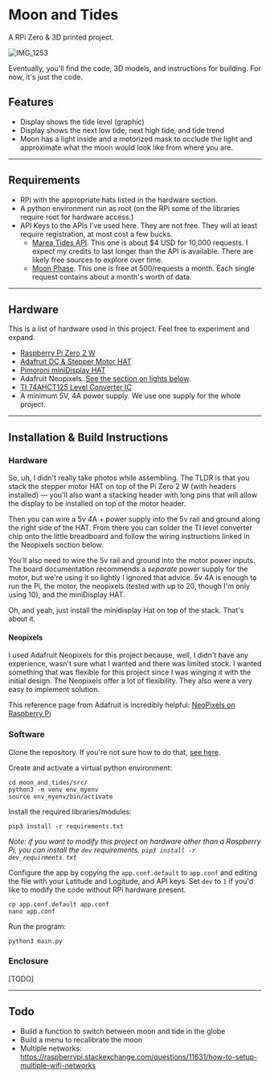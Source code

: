 # Moon and Tides 

A RPi Zero & 3D printed project. 

![IMG_1253](https://github.com/pkolyvas/moon_and_tides/assets/43178667/b17be359-96a7-4a00-8a7c-f6911aabca4a)

Eventually, you'll find the code, 3D models, and instructions for building. For now, it's just the code.

## Features
- Display shows the tide level (graphic)
- Display shows the next low tide, next high tide, and tide trend
- Moon has a light inside and a motorized mask to occlude the light and approximate what the moon would look like from where you are.

----

## Requirements
- RPi with the appropriate hats listed in the hardware section.
- A python environment run as root (on the RPi some of the libraries require root for hardware access.)
- API Keys to the APIs I've used here. They are not free. They will at least require registration, at most cost a few bucks.
  - [Marea Tides API](https://api.marea.ooo/doc/v2#overview). This one is about $4 USD for 10,000 requests. I expect my credits to last longer than the API is available. There are likely free sources to explore over time.
  - [Moon Phase](https://rapidapi.com/user/MoonAPIcom). This one is free at 500/requests a month. Each single request contains about a month's worth of data. 

----

## Hardware
This is a list of hardware used in this project. Feel free to experiment and expand. 
- [Raspberry Pi Zero 2 W](https://www.raspberrypi.com/products/raspberry-pi-zero-2-w/)
- [Adafruit DC & Stepper Motor HAT](https://www.adafruit.com/product/2348)
- [Pimoroni miniDisplay HAT](https://shop.pimoroni.com/products/display-hat-mini?variant=39496084717651)
- Adafruit Neopixels. [See the section on lights below](https://github.com/pkolyvas/moon_and_tides#neopixels).
- [TI 74AHCT125 Level Converter IC](https://www.pishop.ca/product/74ahct125-quad-level-shifter-3v-to-5v-74ahct125/)
- A minimum 5V, 4A power supply. We use one supply for the whole project.

----

## Installation & Build Instructions

### Hardware
So, uh, I didn't really take photos while assembling. The TLDR is that you stack the stepper motor HAT on top of the Pi Zero 2 W (with headers installed) — you'll also want a stacking header with long pins that will allow the display to be installed on top of the motor header. 

Then you can wire a 5v 4A + power supply into the 5v rail and ground along the right side of the HAT. From there you can solder the TI level converter chip onto the little breadboard and follow the wiring instructions linked in the Neopixels section below. 

You'll also need to wire the 5v rail and ground into the motor power inputs. The board documentation recommends a *separate* power supply for the motor, but we're using it so lightly I ignored that advice. 5v 4A is enough to run the Pi, the motor, the neopixels (tested with up to 20, though I'm only using 10), and the miniDisplay HAT. 

Oh, and yeah, just install the minidisplay Hat on top of the stack. That's about it.

#### Neopixels

I used Adafruit Neopixels for this project because, well, I didn't have any experience, wasn't sure what I wanted and there was limited stock. I wanted something that was flexible for this project since I was winging it with the initial design. The Neopixels offer a lot of flexibility. They also were a very easy to implement solution. 

This reference page from Adafruit is incredibly helpful: [NeoPixels on Raspberry Pi](https://learn.adafruit.com/neopixels-on-raspberry-pi/overview)

### Software

Clone the repository. If you're not sure how to do that, [see here](https://docs.github.com/en/repositories/creating-and-managing-repositories/cloning-a-repository). 

Create and activate a virtual python environment:
```shell
cd moon_and_tides/src/
python3 -m venv env_myenv
source env_myenv/bin/activate
```

Install the required libraries/modules:
```shell
pip3 install -r requirements.txt
```

*Note: if you want to modify this project on hardware other than a Raspberry Pi, you can install the `dev` requirements. `pip3 install -r dev_requirments.txt`*

Configure the app by copying the `app.conf.default` to `app.conf` and editing the file with your Latitude and Logitude, and API keys. Set `dev` to `1` if you'd like to modify the code without RPi hardware present.
```shell
cp app.conf.default app.conf
nano app.conf
```

Run the program:
```
python3 main.py
```


### Enclosure
[TODO]

----

## Todo
- Build a function to switch between moon and tide in the globe
- Build a menu to recalibrate the moon
- Multiple networks: https://raspberrypi.stackexchange.com/questions/11631/how-to-setup-multiple-wifi-networks
